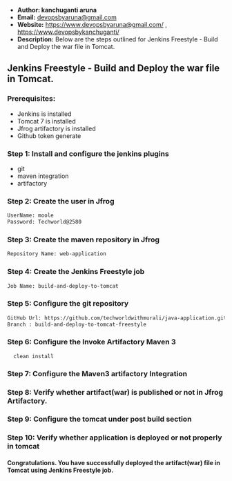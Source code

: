+ <b>Author: kanchuganti aruna </b></br>
+ <b>Email:</b> devopsbyaruna@gmail.com</br>
+ <b>Website:</b> https://www.devopsbyaruna@gmail.com/ , https://www.devopsbykanchuganti/</br>
+ <b>Description:</b> Below are the steps outlined for Jenkins Freestyle - Build and Deploy the war file in Tomcat.</br>

## Jenkins Freestyle - Build and Deploy the war file in Tomcat.

### Prerequisites:
  + Jenkins is installed
  + Tomcat 7 is installed
  + Jfrog artifactory is installed
  + Github token generate

### Step 1: Install and configure the jenkins plugins
  + git
  + maven integration
  + artifactory
  
### Step 2: Create the user in Jfrog
```xml
UserName: moole
Password: Techworld@2580
```
### Step 3: Create the maven repository in Jfrog
```xml
Repository Name: web-application
```
### Step 4: Create the Jenkins Freestyle job
```xml
Job Name: build-and-deploy-to-tomcat
```
### Step 5: Configure the git repository
```xml
GitHub Url: https://github.com/techworldwithmurali/java-application.git
Branch : build-and-deploy-to-tomcat-freestyle
```
### Step 6: Configure the Invoke Artifactory Maven 3
      clean install
### Step 7: Configure the Maven3 artifactory Integration

### Step 8: Verify whether artifact(war) is published or not in Jfrog Artifactory.
### Step 9: Configure the tomcat under post build section
### Step 10: Verify whether application is deployed or not properly in tomcat

#### Congratulations. You have successfully deployed the artifact(war) file in Tomcat using Jenkins Freestyle job.

